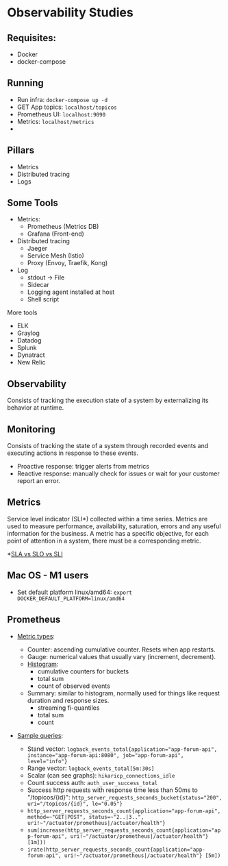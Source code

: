 # Observability Studies

## Requisites:
- Docker
- docker-compose

## Running
- Run infra: ```docker-compose up -d```
- GET App topics: ```localhost/topicos```
- Prometheus UI: ```localhost:9090```
- Metrics: ```localhost/metrics```
- 
## Pillars
- Metrics
- Distributed tracing
- Logs

## Some Tools
- Metrics:
  - Prometheus (Metrics DB)
  - Grafana (Front-end)
- Distributed tracing
  - Jaeger
  - Service Mesh (Istio)
  - Proxy (Envoy, Traefik, Kong)
- Log
  - stdout -> File
  - Sidecar
  - Logging agent installed at host
  - Shell script

More tools
- ELK
- Graylog
- Datadog
- Splunk
- Dynatract
- New Relic

## Observability
Consists of tracking the execution state of a system by externalizing its behavior at runtime.

## Monitoring
Consists of tracking the state of a system through recorded events and executing actions in response to these events.

- Proactive response: trigger alerts from metrics
- Reactive response: manually check for issues or wait for your customer report an error.

## Metrics
Service level indicator (SLI*) collected within a time series. Metrics are used to measure performance, availability, saturation, errors and any useful information for the business. A metric has a specific objective, for each point of attention in a system, there must be a corresponding metric.

*[SLA vs SLO vs SLI](https://www.atlassian.com/incident-management/kpis/sla-vs-slo-vs-sli)

## Mac OS - M1 users
- Set default platform linux/amd64: ```export DOCKER_DEFAULT_PLATFORM=linux/amd64```

## Prometheus
- [Metric types](https://prometheus.io/docs/concepts/metric_types/):
  - Counter: ascending cumulative counter. Resets when app restarts.
  - Gauge: numerical values that usually vary (increment, decrement).
  - [Histogram](https://prometheus.io/docs/practices/histograms/):
    - cumulative counters for buckets
    - total sum
    - count of observed events
  - Summary: similar to histogram, normally used for things like request duration and response sizes.
    - streaming fi-quantiles
    - total sum
    - count

- [Sample queries](https://prometheus.io/docs/prometheus/latest/querying/basics/):
  - Stand vector: ```logback_events_total{application="app-forum-api", instance="app-forum-api:8080", job="app-forum-api", level="info"}```
  - Range vector: ```logback_events_total[5m:30s]```
  - Scalar (can see graphs): ```hikaricp_connections_idle``` 
  - Count success auth: ```auth_user_success_total```
  - Success http requests with response time less than 50ms to "/topicos/{id}": ```http_server_requests_seconds_bucket{status="200", uri="/topicos/{id}", le="0.05"}```
  - ```http_server_requests_seconds_count{application="app-forum-api", method=~"GET|POST", status=~"2..|3..", uri!~"/actuator/prometheus|/actuator/health"}```
  - ```sum(increase(http_server_requests_seconds_count{application="app-forum-api", uri!~"/actuator/prometheus|/actuator/health"} [1m]))```
  - ```irate(http_server_requests_seconds_count{application="app-forum-api", uri!~"/actuator/prometheus|/actuator/health"} [5m])```
